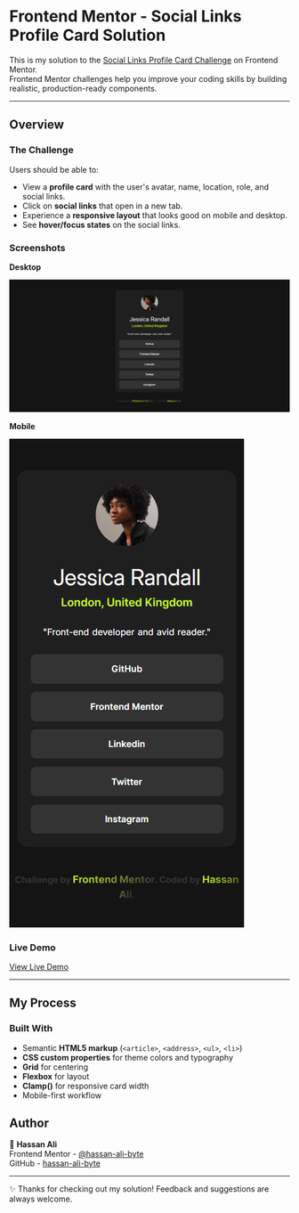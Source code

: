 # Frontend Mentor - Social Links Profile Card Solution

This is my solution to the [Social Links Profile Card Challenge](https://www.frontendmentor.io/challenges/social-links-profile-card-component-8YEmA6ZsQ) on Frontend Mentor.  
Frontend Mentor challenges help you improve your coding skills by building realistic, production-ready components.

---

## Overview

### The Challenge

Users should be able to:

- View a **profile card** with the user's avatar, name, location, role, and social links.
- Click on **social links** that open in a new tab.
- Experience a **responsive layout** that looks good on mobile and desktop.
- See **hover/focus states** on the social links.

### Screenshots

**Desktop**

![Desktop Screenshot](design/desktop-version.png)

**Mobile**

![Mobile Screenshot](design/mobile-version.png)

### Live Demo

[View Live Demo](https://hassan-ali-byte.github.io/social-links-profile-card/)

---

## My Process

### Built With

- Semantic **HTML5 markup** (`<article>`, `<address>`, `<ul>`, `<li>`)
- **CSS custom properties** for theme colors and typography
- **Grid** for centering
- **Flexbox** for layout
- **Clamp()** for responsive card width
- Mobile-first workflow

## Author

👤 **Hassan Ali**  
Frontend Mentor - [@hassan-ali-byte](https://www.frontendmentor.io/profile/hassan-ali-byte)  
GitHub - [hassan-ali-byte](https://github.com/hassan-ali-byte)

---

✨ Thanks for checking out my solution! Feedback and suggestions are always welcome.
